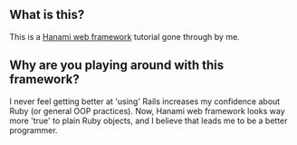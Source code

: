 ## What is this?
This is a [Hanami web framework](http://hanamirb.org) tutorial gone through by me.

## Why are you playing around with this framework?
I never feel getting better at 'using' Rails increases my confidence about Ruby (or general OOP practices).
Now, Hanami web framework looks way more 'true' to plain Ruby objects, and I believe that leads me to be a better programmer.
